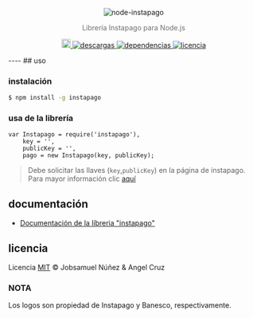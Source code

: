 <p align="center">
    <img alt="node-instapago" src="http://i.imgur.com/hYNsH6B.jpg" width="auto">
</p>
<p align="center" style="color:#707070;">
    Librería Instapago para Node.js
</p>
<p align="center">
    <a href="https://badge.fury.io/js/instapago">
        <img src="https://badge.fury.io/js/instapago.svg" alt="npm version" height="18">
    </a>
    <a href="https://www.npmjs.com/package/instapago">
        <img alt="descargas" src="https://img.shields.io/npm/dt/instapago.svg">
    </a>
    <a href="https://badge.fury.io/js/instapago">
        <img alt="dependencias" src="https://david-dm.org/abr4xas/node-instapago.svg">
    </a>
    <a href="https://www.npmjs.com/package/instapago">
        <img alt="licencia" src="https://img.shields.io/npm/l/venezuela.svg">
    </a>
</p>
----
## uso

### instalación

```bash
$ npm install -g instapago
```
### usa de la librería

```
var Instapago = require('instapago'),
    key = '',
    publicKey = '',
    pago = new Instapago(key, publicKey);
```
> Debe solicitar las llaves (`key`,`publicKey`) en la página de instapago. Para mayor información clic [aquí](https://github.com/abr4xas/node-instapago/blob/master/DOCUMENTACION.md#requerimientos)

## documentación
* [Documentación de la líbreria "instapago"](DOCUMENTACION.md)

## licencia

Licencia [MIT](http://opensource.org/licenses/MIT) :copyright: Jobsamuel Núñez & Angel Cruz

### NOTA
Los logos son propiedad de Instapago y Banesco, respectivamente.
